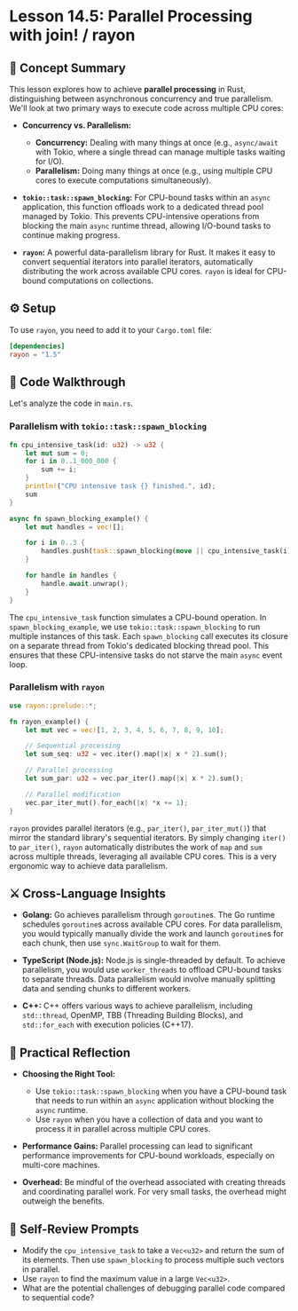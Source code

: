 # Lesson 14.5: Parallel Processing with join! / rayon

## 🧠 Concept Summary

This lesson explores how to achieve **parallel processing** in Rust, distinguishing between asynchronous concurrency and true parallelism. We'll look at two primary ways to execute code across multiple CPU cores:

- **Concurrency vs. Parallelism:**
    - **Concurrency:** Dealing with many things at once (e.g., `async/await` with Tokio, where a single thread can manage multiple tasks waiting for I/O).
    - **Parallelism:** Doing many things at once (e.g., using multiple CPU cores to execute computations simultaneously).

- **`tokio::task::spawn_blocking`:** For CPU-bound tasks within an `async` application, this function offloads work to a dedicated thread pool managed by Tokio. This prevents CPU-intensive operations from blocking the main `async` runtime thread, allowing I/O-bound tasks to continue making progress.

- **`rayon`:** A powerful data-parallelism library for Rust. It makes it easy to convert sequential iterators into parallel iterators, automatically distributing the work across available CPU cores. `rayon` is ideal for CPU-bound computations on collections.

## ⚙️ Setup

To use `rayon`, you need to add it to your `Cargo.toml` file:

```toml
[dependencies]
rayon = "1.5"
```

## 🧩 Code Walkthrough

Let's analyze the code in `main.rs`.

### Parallelism with `tokio::task::spawn_blocking`

```rust
fn cpu_intensive_task(id: u32) -> u32 {
    let mut sum = 0;
    for i in 0..1_000_000 {
        sum += i;
    }
    println!("CPU intensive task {} finished.", id);
    sum
}

async fn spawn_blocking_example() {
    let mut handles = vec![];

    for i in 0..3 {
        handles.push(task::spawn_blocking(move || cpu_intensive_task(i)));
    }

    for handle in handles {
        handle.await.unwrap();
    }
}
```

The `cpu_intensive_task` function simulates a CPU-bound operation. In `spawn_blocking_example`, we use `tokio::task::spawn_blocking` to run multiple instances of this task. Each `spawn_blocking` call executes its closure on a separate thread from Tokio's dedicated blocking thread pool. This ensures that these CPU-intensive tasks do not starve the main `async` event loop.

### Parallelism with `rayon`

```rust
use rayon::prelude::*;

fn rayon_example() {
    let mut vec = vec![1, 2, 3, 4, 5, 6, 7, 8, 9, 10];

    // Sequential processing
    let sum_seq: u32 = vec.iter().map(|x| x * 2).sum();

    // Parallel processing
    let sum_par: u32 = vec.par_iter().map(|x| x * 2).sum();

    // Parallel modification
    vec.par_iter_mut().for_each(|x| *x += 1);
}
```

`rayon` provides parallel iterators (e.g., `par_iter()`, `par_iter_mut()`) that mirror the standard library's sequential iterators. By simply changing `iter()` to `par_iter()`, `rayon` automatically distributes the work of `map` and `sum` across multiple threads, leveraging all available CPU cores. This is a very ergonomic way to achieve data parallelism.

## ⚔️ Cross-Language Insights

- **Golang:** Go achieves parallelism through `goroutine`s. The Go runtime schedules `goroutine`s across available CPU cores. For data parallelism, you would typically manually divide the work and launch `goroutine`s for each chunk, then use `sync.WaitGroup` to wait for them.

- **TypeScript (Node.js):** Node.js is single-threaded by default. To achieve parallelism, you would use `worker_threads` to offload CPU-bound tasks to separate threads. Data parallelism would involve manually splitting data and sending chunks to different workers.

- **C++:** C++ offers various ways to achieve parallelism, including `std::thread`, OpenMP, TBB (Threading Building Blocks), and `std::for_each` with execution policies (C++17).

## 🚀 Practical Reflection

- **Choosing the Right Tool:**
    - Use `tokio::task::spawn_blocking` when you have a CPU-bound task that needs to run within an `async` application without blocking the `async` runtime.
    - Use `rayon` when you have a collection of data and you want to process it in parallel across multiple CPU cores.

- **Performance Gains:** Parallel processing can lead to significant performance improvements for CPU-bound workloads, especially on multi-core machines.

- **Overhead:** Be mindful of the overhead associated with creating threads and coordinating parallel work. For very small tasks, the overhead might outweigh the benefits.

## 🧩 Self-Review Prompts

- Modify the `cpu_intensive_task` to take a `Vec<u32>` and return the sum of its elements. Then use `spawn_blocking` to process multiple such vectors in parallel.
- Use `rayon` to find the maximum value in a large `Vec<u32>`.
- What are the potential challenges of debugging parallel code compared to sequential code?
